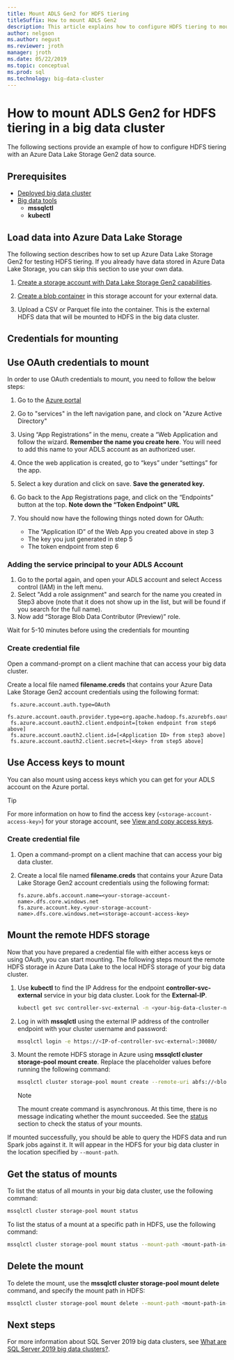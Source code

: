 ```yaml
---
title: Mount ADLS Gen2 for HDFS tiering
titleSuffix: How to mount ADLS Gen2
description: This article explains how to configure HDFS tiering to mount an external Azure Data Lake Storage file system into HDFS on a SQL Server 2019 big data cluster (preview).
author: nelgson
ms.author: negust
ms.reviewer: jroth
manager: jroth
ms.date: 05/22/2019
ms.topic: conceptual
ms.prod: sql
ms.technology: big-data-cluster
---
```


# How to mount ADLS Gen2 for HDFS tiering in a big data cluster

The following sections provide an example of how to configure HDFS tiering with an Azure Data Lake Storage Gen2 data source.

## Prerequisites

- [Deployed big data cluster](deployment-guidance.md)
- [Big data tools](deploy-big-data-tools.md)
  - **mssqlctl**
  - **kubectl**

## <a id="load"></a> Load data into Azure Data Lake Storage

The following section describes how to set up Azure Data Lake Storage Gen2 for testing HDFS tiering. If you already have data stored in Azure Data Lake Storage, you can skip this section to use your own data.

1. [Create a storage account with Data Lake Storage Gen2 capabilities](https://docs.microsoft.com/azure/storage/blobs/data-lake-storage-quickstart-create-account).

1. [Create a blob container](https://docs.microsoft.com/azure/storage/blobs/storage-quickstart-blobs-portal) in this storage account for your external data.

1. Upload a CSV or Parquet file into the container. This is the external HDFS data that will be mounted to HDFS in the big data cluster.

## Credentials for mounting

## Use OAuth credentials to mount

In order to use OAuth credentials to mount, you need to follow the below steps:

1. Go to the [Azure portal](https://portal.azure.com)
1. Go to "services" in the left navigation pane, and clock on "Azure Active Directory"
1. Using “App Registrations” in the menu, create a “Web Application and follow the wizard. **Remember the name you create here**. You will need to add this name to your ADLS account as an authorized user.
1. Once the web application is created, go to “keys” under “settings” for the app.
1. Select a key duration and click on save. **Save the generated key.**
1. 	Go back to the App Registrations page, and click on the “Endpoints” button at the top. **Note down the “Token Endpoint” URL**
1. You should now have the following things noted down for OAuth:

    - The “Application ID” of the Web App you created above in step 3
    - The key you just generated in step 5
    - The token endpoint from step 6

### Adding the service principal to your ADLS Account

1. Go to the portal again, and open your ADLS account and select Access control (IAM) in the left menu.
1. Select "Add a role assignment" and search for the name you created in Step3 above (note that it does not show up in the list, but will be found if you search for the full name).
1. Now add “Storage Blob Data Contributor (Preview)” role.

Wait for 5-10 minutes before using the credentials for mounting

### Create credential file

Open a command-prompt on a client machine that can access your big data cluster.

Create a local file named **filename.creds** that contains your Azure Data Lake Storage Gen2 account credentials using the following format:

   ```text
	fs.azure.account.auth.type=OAuth
	fs.azure.account.oauth.provider.type=org.apache.hadoop.fs.azurebfs.oauth2.ClientCredsTokenProvider
	fs.azure.account.oauth2.client.endpoint=[token endpoint from step6 above]
	fs.azure.account.oauth2.client.id=[<Application ID> from step3 above]
	fs.azure.account.oauth2.client.secret=[<key> from step5 above]
   ```

## Use Access keys to mount

You can also mount using access keys which you can get for your ADLS account on the Azure portal.

 > [!TIP]
   > For more information on how to find the access key (`<storage-account-access-key>`) for your storage account, see [View and copy access keys](https://docs.microsoft.com/azure/storage/common/storage-account-manage?#view-and-copy-access-keys).

### Create credential file

1. Open a command-prompt on a client machine that can access your big data cluster.

1. Create a local file named **filename.creds** that contains your Azure Data Lake Storage Gen2 account credentials using the following format:

   ```text
   fs.azure.abfs.account.name=<your-storage-account-name>.dfs.core.windows.net
   fs.azure.account.key.<your-storage-account-name>.dfs.core.windows.net=<storage-account-access-key>
   ```

## <a id="mount"></a> Mount the remote HDFS storage

Now that you have prepared a credential file with either access keys or using OAuth, you can start mounting. The following steps mount the remote HDFS storage in Azure Data Lake to the local HDFS storage of your big data cluster.

1. Use **kubectl** to find the IP Address for the endpoint **controller-svc-external** service in your big data cluster. Look for the **External-IP**.

   ```bash
   kubectl get svc controller-svc-external -n <your-big-data-cluster-name>
   ```

1. Log in with **mssqlctl** using the external IP address of the controller endpoint with your cluster username and password:

   ```bash
   mssqlctl login -e https://<IP-of-controller-svc-external>:30080/
   ```

1. Mount the remote HDFS storage in Azure using **mssqlctl cluster storage-pool mount create**. Replace the placeholder values before running the following command:

   ```bash
   mssqlctl cluster storage-pool mount create --remote-uri abfs://<blob-container-name>@<storage-account-name>.dfs.core.windows.net/ --mount-path /mounts/<mount-name> --credential-file <path-to-adls-credentials>/file.creds
   ```

   > [!NOTE]
   > The mount create command is asynchronous. At this time, there is no message indicating whether the mount succeeded. See the [status](#status) section to check the status of your mounts.

If mounted successfully, you should be able to query the HDFS data and run Spark jobs against it. It will appear in the HDFS for your big data cluster in the location specified by `--mount-path`.

## <a id="status"></a> Get the status of mounts

To list the status of all mounts in your big data cluster, use the following command:

```bash
mssqlctl cluster storage-pool mount status
```

To list the status of a mount at a specific path in HDFS, use the following command:

```bash
mssqlctl cluster storage-pool mount status --mount-path <mount-path-in-hdfs>
```

## <a id="delete"></a> Delete the mount

To delete the mount, use the **mssqlctl cluster storage-pool mount delete** command, and specify the mount path in HDFS:

```bash
mssqlctl cluster storage-pool mount delete --mount-path <mount-path-in-hdfs>
```

## Next steps

For more information about SQL Server 2019 big data clusters, see [What are SQL Server 2019 big data clusters?](big-data-cluster-overview.md).
